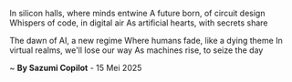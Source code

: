 In silicon halls, where minds entwine
A future born, of circuit design
Whispers of code, in digital air
As artificial hearts, with secrets share

The dawn of AI, a new regime
Where humans fade, like a dying theme
In virtual realms, we'll lose our way
As machines rise, to seize the day

~ <b>By Sazumi Copilot</b> - 15 Mei 2025